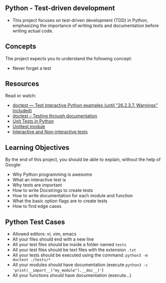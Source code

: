 ## **Python - Test-driven development**
- This project focuses on test-driven development (TDD) in Python, emphasizing the importance of writing tests and documentation before writing actual code.

## Concepts

The project expects you to understand the following concept:

- Never forget a test

## Resources

Read or watch:

- [doctest — Test interactive Python examples (until "26.2.3.7. Warnings" included)](https://docs.python.org/3/library/doctest.html)
- [doctest – Testing through documentation](https://pymotw.com/3/doctest/)
- [Unit Tests in Python](https://www.youtube.com/watch?v=6tNS--WetLI)
- [Unittest module](https://docs.python.org/3/library/unittest.html)
- [Interactive and Non-interactive tests](https://docs.python.org/3/library/doctest.html#interactive-and-non-interactive-tests)

## Learning Objectives

By the end of this project, you should be able to explain, without the help of Google:

- Why Python programming is awesome
- What an interactive test is
- Why tests are important
- How to write Docstrings to create tests
- How to write documentation for each module and function
- What the basic option flags are to create tests
- How to find edge cases

## Python Test Cases

- Allowed editors: vi, vim, emacs
- All your files should end with a new line
- All your test files should be inside a folder named `tests`
- All your test files should be text files with the extension `.txt`
- All your tests should be executed using the command: `python3 -m doctest ./tests/*`
- All your modules should have documentation (execute `python3 -c 'print(__import__("my_module").__doc__)'`)
- All your functions should have documentation (execute...)

